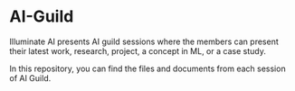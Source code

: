 # AI-Guild

Illuminate AI presents AI guild sessions where the members can present their latest work, research, project, a concept in ML, or a case study.

In this repository, you can find the files and documents from each session of AI Guild.
